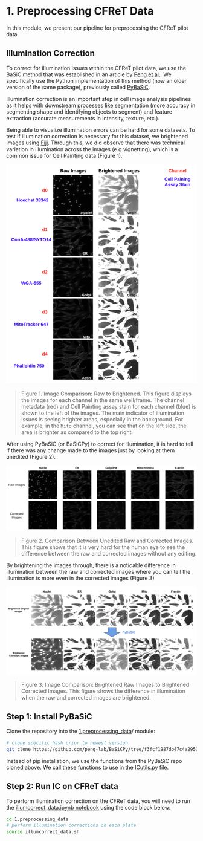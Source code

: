 # 1. Preprocessing CFReT Data

In this module, we present our pipeline for preprocessing the CFReT pilot data.

## Illumination Correction

To correct for illumination issues within the CFReT pilot data, we use the BaSiC method that was established in an article by [Peng et al.](https://doi.org/10.1038/ncomms14836).
We specifically use the Python implementation of this method (now an older version of the same package), previously called [PyBaSiC](https://github.com/peng-lab/BaSiCPy).

Illumination correction is an important step in cell image analysis pipelines as it helps with downstream processes like segmentation (more accuracy in segmenting shape and identifying objects to segment) and feature extraction (accurate measurements in intensity, texture, etc.).

Being able to visualize illumination errors can be hard for some datasets.
To test if illumination correction is necessary for this dataset, we brightened images using [Fiji](https://imagej.net/software/fiji/).
Through this, we did observe that there was technical variation in illumination across the images (e.g vignetting), which is a common issue for Cell Painting data (Figure 1).

![Raw_to_Bright_fig](example_figs/Raw_to_Bright_fig.png)

> Figure 1. Image Comparison: Raw to Brightened. This figure displays the images for each channel in the same well/frame. The channel metadata (red) and Cell Painting assay stain for each channel (blue) is shown to the left of the images. The main indicator of illumination issues is seeing brighter areas, especially in the background. For example, in the `Mito` channel, you can see that on the left side, the area is brighter as compared to the top right.

After using PyBaSiC (or BaSiCPy) to correct for illumination, it is hard to tell if there was any change made to the images just by looking at them unedited (Figure 2).

![NotBrightened_Comparison.png](example_figs/NotBrightened_Comparison.png)

> Figure 2. Comparison Between Unedited Raw and Corrected Images. This figure shows that it is very hard for the human eye to see the difference between the raw and corrected images without any editing.

By brightening the images through, there is a noticable difference in illumination between the raw and corrected images where you can tell the illumination is more even in the corrected images (Figure 3)

![Raw_to_Corrected_fig](example_figs/Raw_to_Corrected_fig.png)

> Figure 3. Image Comparison: Brightened Raw Images to Brightened Corrected Images. This figure shows the difference in illumination when the raw and corrected images are brightened.

## Step 1: Install PyBaSiC

Clone the repository into the [1.preprocessing_data](1.preprocessing_data)/ module:

```bash
# clone specific hash prior to newest version 
git clone https://github.com/peng-lab/BaSiCPy/tree/f3fcf1987db47c4a29506d240d0f69f117c82d2b
```

Instead of pip installation, we use the functions from the PyBaSiC repo cloned above. 
We call these functions to use in the [ICutils.py file](../utils/ICutils.py).

## Step 2: Run IC on CFReT data

To perform illumination correction on the CFReT data, you will need to run the [illumcorrect_data.ipynb notebook](illumcorrect_data.ipynb) using the code block below:

```bash
cd 1.preprocessing_data
# perform illumination corrections on each plate
source illumcorrect_data.sh
```
